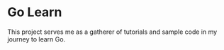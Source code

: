 # Go Learn

This project serves me as a gatherer of tutorials and sample code in my journey to learn Go.
